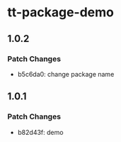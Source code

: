 # tt-package-demo

## 1.0.2

### Patch Changes

- b5c6da0: change package name

## 1.0.1

### Patch Changes

- b82d43f: demo
